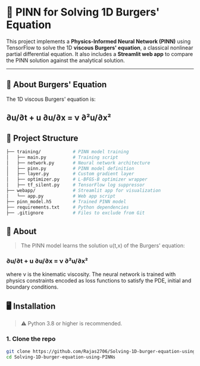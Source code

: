 # 🧠 PINN for Solving 1D Burgers' Equation

This project implements a **Physics-Informed Neural Network (PINN)** using TensorFlow to solve the 1D **viscous Burgers' equation**, a classical nonlinear partial differential equation. It also includes a **Streamlit web app** to compare the PINN solution against the analytical solution.

---

## 🔬 About Burgers' Equation

The 1D viscous Burgers' equation is:

∂u/∂t + u ∂u/∂x = ν ∂²u/∂x²
---
## 📁 Project Structure
```bash
├── training/            # PINN model training
│   ├── main.py          # Training script
│   ├── network.py       # Neural network architecture
│   ├── pinn.py          # PINN model definition
│   ├── layer.py         # Custom gradient layer
│   ├── optimizer.py     # L-BFGS-B optimizer wrapper
│   ├── tf_silent.py     # TensorFlow log suppressor
├── webapp/              # Streamlit app for visualization
│   └── app.py           # Web app script
├── pinn_model.h5        # Trained PINN model
├── requirements.txt     # Python dependencies
├── .gitignore           # Files to exclude from Git

```
## 🧪 About
> The PINN model learns the solution 
u(t,x) of the Burgers' equation:
 ### ∂u/∂t + u ∂u/∂x = ν ∂²u/∂x²
where ν is the kinematic viscosity. The neural network is trained with physics constraints encoded as loss functions to satisfy the PDE, initial and boundary conditions.

## 🖥️ Installation

> ⚠️ Python 3.8 or higher is recommended.

### 1. Clone the repo

```bash
git clone https://github.com/Rajas2706/Solving-1D-burger-equation-using-PINNs.git
cd Solving-1D-burger-equation-using-PINNs


